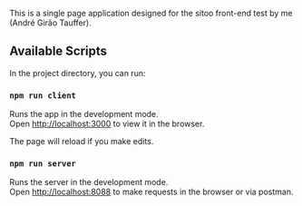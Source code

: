 This is a single page application designed for the sitoo front-end test by me (André Girão Tauffer).

## Available Scripts

In the project directory, you can run:

### `npm run client`

Runs the app in the development mode.<br />
Open [http://localhost:3000](http://localhost:3000) to view it in the browser.

The page will reload if you make edits.<br />

### `npm run server`

Runs the server in the development mode.<br />
Open [http://localhost:8088](http://localhost:8088) to make requests in the browser or via postman.

